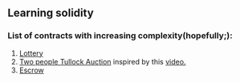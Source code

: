 ## Learning solidity 
### List of contracts with increasing complexity(hopefully;):
1. [Lottery](https://github.com/shobhitsundriyal/some_smart_contracts/blob/main/Lottery.sol)
2. [Two people Tullock Auction](https://github.com/shobhitsundriyal/some_smart_contracts/blob/main/Two%20person%20tullock%20auction.sol) inspired by this [video.](https://www.youtube.com/watch?v=1IAsV31ru4Y)
3. [Escrow](https://github.com/shobhitsundriyal/some_smart_contracts/blob/main/Escrow.sol)
